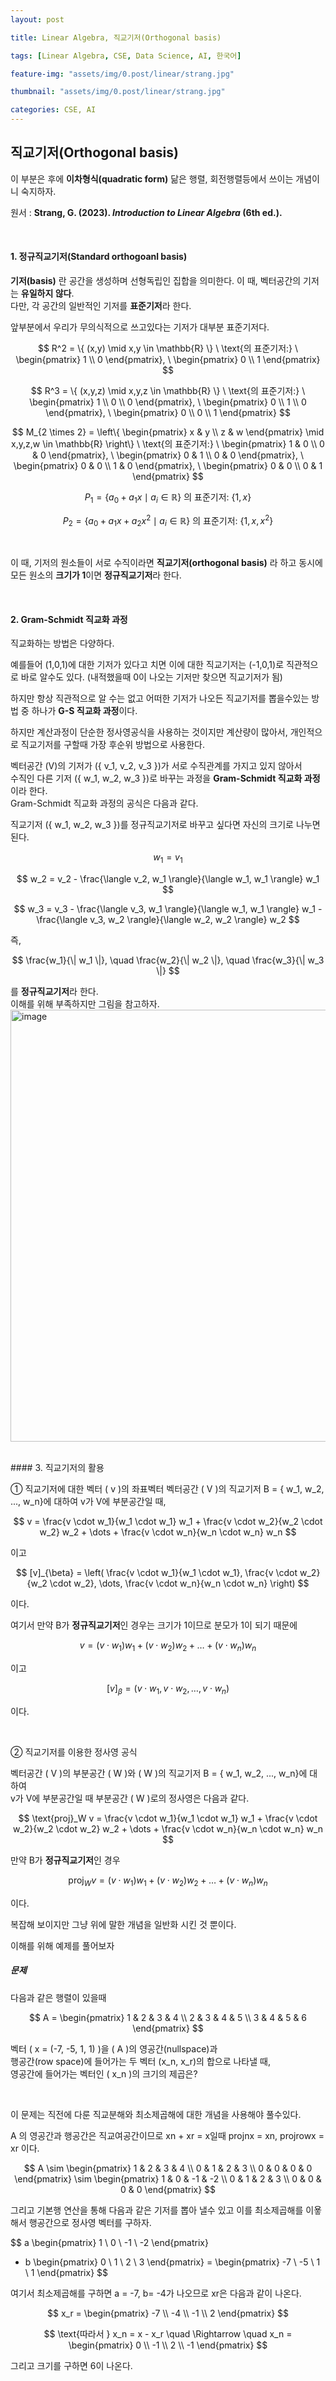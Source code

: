 ```yaml
---
layout: post

title: Linear Algebra, 직교기저(Orthogonal basis)

tags: [Linear Algebra, CSE, Data Science, AI, 한국어]

feature-img: "assets/img/0.post/linear/strang.jpg"

thumbnail: "assets/img/0.post/linear/strang.jpg"

categories: CSE, AI
---
```


## 직교기저(Orthogonal basis)

이 부분은 후에 **이차형식(quadratic form)** 닮은 행렬, 회전행렬등에서 쓰이는 개념이니 숙지하자. <br>

원서 : **Strang, G. (2023). *Introduction to Linear Algebra* (6th ed.).** <br>

<br>

#### 1. 정규직교기저(Standard orthogoanl basis)

**기저(basis)** 란 공간을 생성하며 선형독립인 집합을 의미한다. 이 때, 벡터공간의 기저는 **유일하지 않다**. <br>다만, 각 공간의 일반적인 기저를 **표준기저**라 한다.<br>

앞부분에서 우리가 무의식적으로 쓰고있다는 기저가 대부분 표준기저다.

$$
R^2 = \{ (x,y) \mid x,y \in \mathbb{R} \} \ \text{의 표준기저:} \ 
\begin{pmatrix} 1 \\ 0 \end{pmatrix}, \ 
\begin{pmatrix} 0 \\ 1 \end{pmatrix}
$$

$$
R^3 = \{ (x,y,z) \mid x,y,z \in \mathbb{R} \} \ \text{의 표준기저:} \ 
\begin{pmatrix} 1 \\ 0 \\ 0 \end{pmatrix}, \ 
\begin{pmatrix} 0 \\ 1 \\ 0 \end{pmatrix}, \ 
\begin{pmatrix} 0 \\ 0 \\ 1 \end{pmatrix}
$$

$$
M_{2 \times 2} = \left\{ \begin{pmatrix} x & y \\ z & w \end{pmatrix} \mid x,y,z,w \in \mathbb{R} \right\} \ \text{의 표준기저:} \ 
\begin{pmatrix} 1 & 0 \\ 0 & 0 \end{pmatrix}, \ 
\begin{pmatrix} 0 & 1 \\ 0 & 0 \end{pmatrix}, \ 
\begin{pmatrix} 0 & 0 \\ 1 & 0 \end{pmatrix}, \ 
\begin{pmatrix} 0 & 0 \\ 0 & 1 \end{pmatrix}
$$

$$
P_1 = \{ a_0 + a_1 x \mid a_i \in \mathbb{R} \} \ \text{의 표준기저:} \ \{1, x\}
$$

$$
P_2 = \{ a_0 + a_1 x + a_2 x^2 \mid a_i \in \mathbb{R} \} \ \text{의 표준기저:} \ \{1, x, x^2\}
$$

<br>

이 때, 기저의 원소들이 서로 수직이라면 **직교기저(orthogonal basis)** 라 하고 동시에 모든 원소의 **크기가 1**이면 **정규직교기저**라 한다.

<br>

#### 2. Gram-Schmidt 직교화 과정

직교화하는 방법은 다양하다. <br>

예를들어 (1,0,1)에 대한 기저가 있다고 치면 이에 대한 직교기저는 (-1,0,1)로 직관적으로 바로 알수도 있다. (내적했을때 0이 나오는 기저만 찾으면 직교기저가 됨) <br>

하지만 항상 직관적으로 알 수는 없고 어떠한 기저가 나오든 직교기저를 뽑을수있는 방법 중 하나가 **G-S 직교화 과정**이다. <br>

하지만 계산과정이 단순한 정사영공식을 사용하는 것이지만 계산량이 많아서, 개인적으로 직교기저를 구할때 가장 후순위 방법으로 사용한다. <br>

벡터공간 \(V\)의 기저가 \(\{ v_1, v_2, v_3 \}\)가 서로 수직관계를 가지고 있지 않아서  
수직인 다른 기저 \(\{ w_1, w_2, w_3 \}\)로 바꾸는 과정을 **Gram-Schmidt 직교화 과정**이라 한다.  
Gram-Schmidt 직교화 과정의 공식은 다음과 같다.

직교기저 \(\{ w_1, w_2, w_3 \}\)를 정규직교기저로 바꾸고 싶다면 자신의 크기로 나누면 된다.

$$
w_1 = v_1
$$

$$
w_2 = v_2 - \frac{\langle v_2, w_1 \rangle}{\langle w_1, w_1 \rangle} w_1
$$

$$
w_3 = v_3 - \frac{\langle v_3, w_1 \rangle}{\langle w_1, w_1 \rangle} w_1 - \frac{\langle v_3, w_2 \rangle}{\langle w_2, w_2 \rangle} w_2
$$

즉,

$$
\frac{w_1}{\| w_1 \|}, \quad \frac{w_2}{\| w_2 \|}, \quad \frac{w_3}{\| w_3 \|}
$$

를 **정규직교기저**라 한다. <br>
이해를 위해 부족하지만 그림을 참고하자. <br>
<img width="918" height="691" alt="image" src="https://github.com/user-attachments/assets/21bea464-90c0-4443-80d1-778e9d51cb34" />


<br>
#### 3. 직교기저의 활용

① 직교기저에 대한 벡터 \( v \)의 좌표벡터 벡터공간 \( V \)의 직교기저 B = { w_1, w_2, ..., w_n}에 대하여 v가 V에 부분공간일 때,

$$
v = \frac{v \cdot w_1}{w_1 \cdot w_1} w_1 + \frac{v \cdot w_2}{w_2 \cdot w_2} w_2 + \dots + \frac{v \cdot w_n}{w_n \cdot w_n} w_n
$$

이고

$$
[v]_{\beta} = \left( \frac{v \cdot w_1}{w_1 \cdot w_1}, \frac{v \cdot w_2}{w_2 \cdot w_2}, \dots, \frac{v \cdot w_n}{w_n \cdot w_n} \right)
$$

이다. <br>

여기서 만약 B가 **정규직교기저**인 경우는 크기가 1이므로 분모가 1이 되기 때문에

$$
v = (v \cdot w_1) w_1 + (v \cdot w_2) w_2 + \dots + (v \cdot w_n) w_n
$$

이고

$$
[v]_{\beta} = (v \cdot w_1, v \cdot w_2, \dots, v \cdot w_n)
$$

이다.

<br>

② 직교기저를 이용한 정사영 공식

벡터공간 \( V \)의 부분공간 \( W \)와 \( W \)의 직교기저 B = { w_1, w_2, ..., w_n}에 대하여  
v가 V에 부분공간일 때 부분공간 \( W \)로의 정사영은 다음과 같다.

$$
\text{proj}_W v = \frac{v \cdot w_1}{w_1 \cdot w_1} w_1 + \frac{v \cdot w_2}{w_2 \cdot w_2} w_2 + \dots + \frac{v \cdot w_n}{w_n \cdot w_n} w_n
$$

만약 B가 **정규직교기저**인 경우

$$
\text{proj}_W v = (v \cdot w_1) w_1 + (v \cdot w_2) w_2 + \dots + (v \cdot w_n) w_n
$$

이다. <br>

복잡해 보이지만 그냥 위에 말한 개념을 일반화 시킨 것 뿐이다. <br>

이해를 위해 예제를 풀어보자 <br>

##### 문제

다음과 같은 행렬이 있을때

$$
A =
\begin{pmatrix}
1 & 2 & 3 & 4 \\
2 & 3 & 4 & 5 \\
3 & 4 & 5 & 6
\end{pmatrix}
$$

벡터 ( x = (-7, -5, 1, 1) )을 ( A )의 영공간(nullspace)과  
행공간(row space)에 들어가는 두 벡터 (x_n, x_r)의 합으로 나타낼 때,  
영공간에 들어가는 벡터인 ( x_n )의 크기의 제곱은?

<br>

이 문제는 직전에 다룬 직교분해와 최소제곱해에 대한 개념을 사용해야 풀수있다.<br>

A 의 영공간과 행공간은 직교여공간이므로 xn + xr = x일때 projnx = xn, projrowx = xr 이다.

$$
A \sim
\begin{pmatrix}
1 & 2 & 3 & 4 \\
0 & 1 & 2 & 3 \\
0 & 0 & 0 & 0
\end{pmatrix}
\sim
\begin{pmatrix}
1 & 0 & -1 & -2 \\
0 & 1 & 2 & 3 \\
0 & 0 & 0 & 0
\end{pmatrix}
$$

그리고 기본행 연산을 통해 다음과 같은 기저를 뽑아 낼수 있고 이를 최소제곱해를 이욯해서 행공간으로 정사영 벡터를 구하자. <br>

$$
a \begin{pmatrix} 1 \\ 0 \\ -1 \\ -2 \end{pmatrix} 
+ b \begin{pmatrix} 0 \\ 1 \\ 2 \\ 3 \end{pmatrix} 
= \begin{pmatrix} -7 \\ -5 \\ 1 \\ 1 \end{pmatrix}
$$

여기서 최소제곱해를 구하면 a = -7, b= -4가 나오므로 xr은 다음과 같이 나온다.

$$
x_r = \begin{pmatrix} -7 \\ -4 \\ -1 \\ 2 \end{pmatrix}
$$

$$
\text{따라서 } x_n = x - x_r \quad \Rightarrow \quad x_n = \begin{pmatrix} 0 \\ -1 \\ 2 \\ -1 \end{pmatrix}
$$

그리고 크기를 구하면 6이 나온다.
